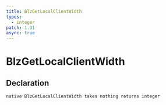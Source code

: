 ```yaml
---
title: BlzGetLocalClientWidth
types:
  - integer
patch: 1.31
async: true
---
```


# BlzGetLocalClientWidth

## Declaration

```jass
native BlzGetLocalClientWidth takes nothing returns integer
```
